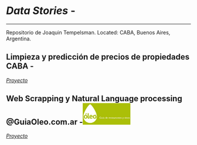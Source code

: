 # *Data Stories* - 
-------------------------------------
Repositorio de Joaquin Tempelsman.
Located: CABA, Buenos Aires, Argentina. 

## Limpieza y predicción de precios de propiedades CABA - 

[*Proyecto*](https://github.com/JoaquinTemp87/data-stories/tree/master/Data%20cleaning%20-%20Properatti)

## Web Scrapping y Natural Language processing  @GuiaOleo.com.ar -<img src="/assets/09oleo-imagebig.jpg" width="130">
[*Proyecto*](https://github.com/JoaquinTemp87/data-stories/tree/master/Web%20Scapping%20-%20GuiaOleo)



